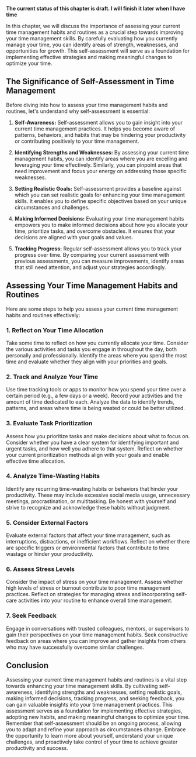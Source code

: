 **The current status of this chapter is draft. I will finish it later when I have time**

In this chapter, we will discuss the importance of assessing your current time management habits and routines as a crucial step towards improving your time management skills. By carefully evaluating how you currently manage your time, you can identify areas of strength, weaknesses, and opportunities for growth. This self-assessment will serve as a foundation for implementing effective strategies and making meaningful changes to optimize your time.

The Significance of Self-Assessment in Time Management
------------------------------------------------------

Before diving into how to assess your time management habits and routines, let's understand why self-assessment is essential:

1. **Self-Awareness:** Self-assessment allows you to gain insight into your current time management practices. It helps you become aware of patterns, behaviors, and habits that may be hindering your productivity or contributing positively to your time management.

2. **Identifying Strengths and Weaknesses:** By assessing your current time management habits, you can identify areas where you are excelling and leveraging your time effectively. Similarly, you can pinpoint areas that need improvement and focus your energy on addressing those specific weaknesses.

3. **Setting Realistic Goals:** Self-assessment provides a baseline against which you can set realistic goals for enhancing your time management skills. It enables you to define specific objectives based on your unique circumstances and challenges.

4. **Making Informed Decisions:** Evaluating your time management habits empowers you to make informed decisions about how you allocate your time, prioritize tasks, and overcome obstacles. It ensures that your decisions are aligned with your goals and values.

5. **Tracking Progress:** Regular self-assessment allows you to track your progress over time. By comparing your current assessment with previous assessments, you can measure improvements, identify areas that still need attention, and adjust your strategies accordingly.

Assessing Your Time Management Habits and Routines
--------------------------------------------------

Here are some steps to help you assess your current time management habits and routines effectively:

### 1. **Reflect on Your Time Allocation**

Take some time to reflect on how you currently allocate your time. Consider the various activities and tasks you engage in throughout the day, both personally and professionally. Identify the areas where you spend the most time and evaluate whether they align with your priorities and goals.

### 2. **Track and Analyze Your Time**

Use time tracking tools or apps to monitor how you spend your time over a certain period (e.g., a few days or a week). Record your activities and the amount of time dedicated to each. Analyze the data to identify trends, patterns, and areas where time is being wasted or could be better utilized.

### 3. **Evaluate Task Prioritization**

Assess how you prioritize tasks and make decisions about what to focus on. Consider whether you have a clear system for identifying important and urgent tasks, and how well you adhere to that system. Reflect on whether your current prioritization methods align with your goals and enable effective time allocation.

### 4. **Analyze Time-Wasting Habits**

Identify any recurring time-wasting habits or behaviors that hinder your productivity. These may include excessive social media usage, unnecessary meetings, procrastination, or multitasking. Be honest with yourself and strive to recognize and acknowledge these habits without judgment.

### 5. **Consider External Factors**

Evaluate external factors that affect your time management, such as interruptions, distractions, or inefficient workflows. Reflect on whether there are specific triggers or environmental factors that contribute to time wastage or hinder your productivity.

### 6. **Assess Stress Levels**

Consider the impact of stress on your time management. Assess whether high levels of stress or burnout contribute to poor time management practices. Reflect on strategies for managing stress and incorporating self-care activities into your routine to enhance overall time management.

### 7. **Seek Feedback**

Engage in conversations with trusted colleagues, mentors, or supervisors to gain their perspectives on your time management habits. Seek constructive feedback on areas where you can improve and gather insights from others who may have successfully overcome similar challenges.

Conclusion
----------

Assessing your current time management habits and routines is a vital step towards enhancing your time management skills. By cultivating self-awareness, identifying strengths and weaknesses, setting realistic goals, making informed decisions, tracking progress, and seeking feedback, you can gain valuable insights into your time management practices. This assessment serves as a foundation for implementing effective strategies, adopting new habits, and making meaningful changes to optimize your time. Remember that self-assessment should be an ongoing process, allowing you to adapt and refine your approach as circumstances change. Embrace the opportunity to learn more about yourself, understand your unique challenges, and proactively take control of your time to achieve greater productivity and success.
